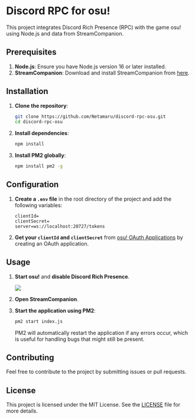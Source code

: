 # Discord RPC for osu!

This project integrates Discord Rich Presence (RPC) with the game osu! using Node.js and data from StreamCompanion.

## Prerequisites

1. **Node.js**: Ensure you have Node.js version 16 or later installed.
2. **StreamCompanion**: Download and install StreamCompanion from [here](https://github.com/Piotrekol/StreamCompanion/releases/latest).

## Installation

1. **Clone the repository**:
    ```bash
    git clone https://github.com/Netamaru/discord-rpc-osu.git
    cd discord-rpc-osu
    ```

2. **Install dependencies**:
    ```bash
    npm install
    ```

3. **Install PM2 globally**:
    ```bash
    npm install pm2 -g
    ```

## Configuration

1. **Create a `.env` file** in the root directory of the project and add the following variables:
    ```plaintext
    clientId=
    clientSecret=
    server=ws://localhost:20727/tokens
    ```

2. **Get your `clientId` and `clientSecret`** from [osu! OAuth Applications](https://osu.ppy.sh/home/account/edit) by creating an OAuth application.

## Usage

1. **Start osu!** and **disable Discord Rich Presence**.

   ![](https://netamaru.id/img/github/ci7lxLv.png)
2. **Open StreamCompanion**.
3. **Start the application using PM2**:
    ```bash
    pm2 start index.js
    ```
    PM2 will automatically restart the application if any errors occur, which is useful for handling bugs that might still be present.

## Contributing

Feel free to contribute to the project by submitting issues or pull requests.

## License

This project is licensed under the MIT License. See the [LICENSE](LICENSE) file for more details.
